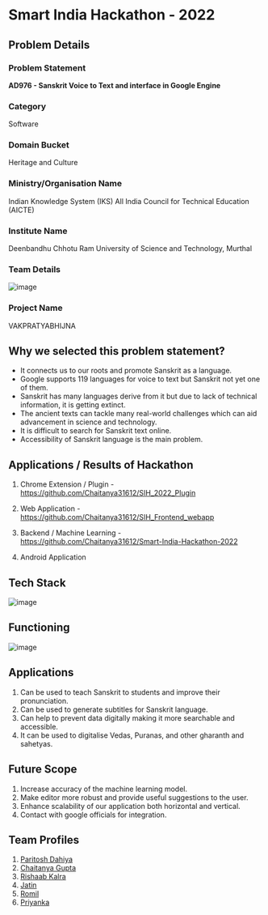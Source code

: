 # Smart India Hackathon - 2022

## Problem Details

### Problem Statement
**AD976 - Sanskrit Voice to Text and interface in Google Engine**

### Category
Software

### Domain Bucket
Heritage and Culture

### Ministry/Organisation Name
Indian Knowledge System (IKS)
All India Council for Technical Education (AICTE)

### Institute Name
Deenbandhu Chhotu Ram University of Science and Technology, Murthal

### Team Details
![image](https://user-images.githubusercontent.com/54992097/201528428-481e12ef-a9df-4258-8abd-188385f3360d.png)

### Project Name
VAKPRATYABHIJNA

## Why we selected this problem statement?

- It connects us to our roots and promote Sanskrit as a language.
- Google supports 119 languages for voice to text but Sanskrit not yet one of them.
- Sanskrit has many languages derive from it but due to lack of technical information, it is getting extinct.
- The ancient texts can tackle many real-world challenges which can aid advancement in science and technology.
- It is difficult to search for Sanskrit text online.
- Accessibility of Sanskrit language is the main problem.


## Applications / Results of Hackathon

1. Chrome Extension / Plugin - https://github.com/Chaitanya31612/SIH_2022_Plugin

2. Web Application - https://github.com/Chaitanya31612/SIH_Frontend_webapp

3. Backend / Machine Learning - https://github.com/Chaitanya31612/Smart-India-Hackathon-2022

4. Android Application

## Tech Stack

![image](https://user-images.githubusercontent.com/54992097/201528665-01a19a85-2508-4aa8-8f98-41c99e080d6a.png)

## Functioning

![image](https://user-images.githubusercontent.com/54992097/201528705-37492fde-9025-4f3a-a5a8-7c13aa1a34aa.png)


## Applications

1. Can be used to teach Sanskrit to students and improve their pronunciation.
2. Can be used to generate subtitles for Sanskrit language.
3. Can help to prevent data digitally making it more searchable and accessible.
4. It can be used to digitalise Vedas, Puranas, and other gharanth and sahetyas.

## Future Scope

1. Increase accuracy of the machine learning model.
2. Make editor more robust and provide useful suggestions to the user.
3. Enhance scalability of our application both horizontal and vertical.
4. Contact with google officials for integration.

## Team Profiles

1. [Paritosh Dahiya](https://github.com/hnhparitosh)
2. [Chaitanya Gupta](https://github.com/Chaitanya31612)
3. [Rishaab Kalra](https://github.com/PeaPals)
4. [Jatin](https://github.com/JATINCHOKKAR)
5. [Romil](https://github.com/)
6. [Priyanka](https://github.com/priyanka0906)
